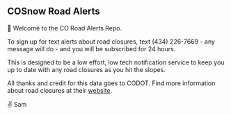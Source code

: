 ## COSnow Road Alerts
:wave: Welcome to the CO Road Alerts Repo.

To sign up for text alerts about road closures, text (434) 226-7669 - any message will do - and you will be subscribed for 24 hours.

This is designed to be a low effort, low tech notification service to keep you up to date with any road closures as you hit the slopes.

All thanks and credit for this data goes to CODOT. Find more information about road closures at their [website](cotrip.org).

:v:
Sam